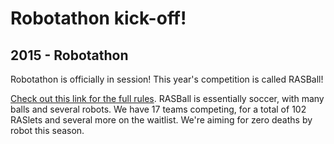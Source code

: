 # Robotathon kick-off!
## 2015 - Robotathon

Robotathon is officially in session! This year's competition is called RASBall!

[Check out this link for the full rules](https://docs.google.com/document/d/1hfSpVskHWOAh7aOXTNXNO6KRsrEJpE1zWfta7-i_PLo).
RASBall is essentially soccer, with many balls and several robots. We have 17
teams competing, for a total of 102 RASlets and several more on the waitlist.
We're aiming for zero deaths by robot this season.
